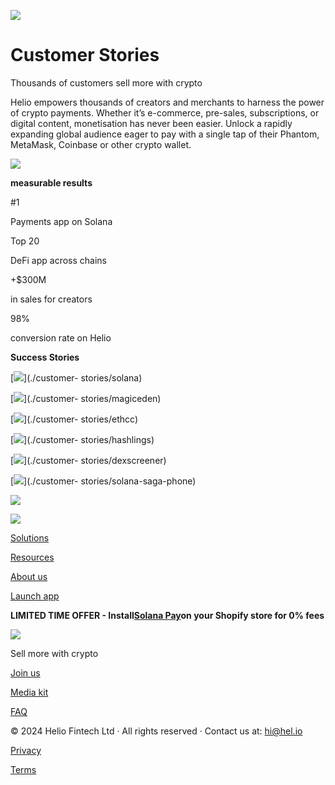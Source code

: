 ![](https://framerusercontent.com/images/D3QrekqrIo5Q5f3LZ6T7N9jvOpg.png)

# **Customer Stories**

Thousands of customers sell more with crypto

Helio empowers thousands of creators and merchants to harness the power of
crypto payments. Whether it’s e-commerce, pre-sales, subscriptions, or digital
content, monetisation has never been easier.  Unlock a rapidly expanding
global audience eager to pay with a single tap of their Phantom, MetaMask,
Coinbase or other crypto wallet.

![](https://framerusercontent.com/images/0fKajBMO5HU8ROzhaTb5zfB8.png)

**measurable results**

#1

Payments app on Solana

Top 20

DeFi app across chains

+$300M

in sales for creators

98%

conversion rate on Helio

**Success Stories**

[![](https://framerusercontent.com/images/hPfd68x6IXl3PLKWucxRUzn93tc.png)](./customer-
stories/solana)

[![](https://framerusercontent.com/images/y0wiBIQmbAcUgEJOUq51QIfGVo.png)](./customer-
stories/magiceden)

[![](https://framerusercontent.com/images/VEQLaPgDqjBQxVWLsp6vwu8SI4.png)](./customer-
stories/ethcc)

[![](https://framerusercontent.com/images/x4tvPKRrYt335F9A8ijpZMUDAR4.png)](./customer-
stories/hashlings)

[![](https://framerusercontent.com/images/givJLIz8bxL9k2Bn4swNwUBokYI.png)](./customer-
stories/dexscreener)

[![](https://framerusercontent.com/images/mKqxF3YFv61jLBjEGsmXyllqvI4.png)](./customer-
stories/solana-saga-phone)

![](https://framerusercontent.com/images/9DuE3kqLOjvjqUQAcIT7BaFhZA.png)

![](https://framerusercontent.com/images/rMcvpbM9V4d9ZJKYAmVj4fMNKy0.png)

[](./)

[Solutions](./solutions/nfts)

[Resources](./customer-stories)

[About us](./aboutus)

[](https://twitter.com/helio_pay)[](https://discord.gg/helio)

[Launch app](https://app.hel.io)

**LIMITED TIME OFFER - Install**[**Solana
Pay**](https://apps.shopify.com/solana-pay)**on your Shopify store for 0%
fees**

![](https://framerusercontent.com/images/oarCGpprH8syJ4fQx7CtlQQOGw.png)

[](./)

Sell more with crypto

[Join us](https://join.hel.io/)

[Media kit](./media-kit)

[FAQ](https://docs.hel.io/introduction/welcome-to-helio)

[](https://docs.hel.io/)[](https://twitter.com/helio_pay)[](https://www.linkedin.com/company/heliopay/)[](https://blog.hel.io/)[](https://discord.gg/helio)

© 2024 Helio Fintech Ltd · All rights reserved · Contact us at: hi@hel.io

[Privacy](https://info.docs.hel.io/privacy)

[Terms](https://info.docs.hel.io/terms-of-service)

